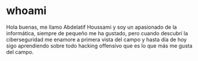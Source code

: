 # whoami

Hola buenas, me llamo Abdelatif Houssami y soy un apasionado de la informática, siempre de pequeño me ha gustado, pero cuando descubrí la ciberseguridad me enamore a primera vista del campo y hasta día de hoy sigo aprendiendo sobre todo hacking offensivo que es lo que más me gusta del campo.

